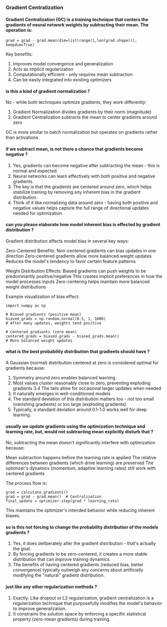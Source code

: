 ### Gradient Centralization

#### Gradient Centralization (GC) is a training technique that centers the gradients of neural network weights by subtracting their mean. The operation is:

```
grad = grad - grad.mean(dim=list(range(1,len(grad.shape))), keepdim=True)
```

Key benefits:
1. Improves model convergence and generalization
2. Acts as implicit regularization
3. Computationally efficient - only requires mean subtraction
4. Can be easily integrated into existing optimizers

#### is this a kind of gradient normalization ?

No - while both techniques optimize gradients, they work differently:
1. Gradient Normalization divides gradients by their norm (magnitude)
2. Gradient Centralization subtracts the mean to center gradients around zero

GC is more similar to batch normalization but operates on gradients rather than activations.

#### if we subtract mean, is not there a chance that gradients become negative ?

1. Yes, gradients can become negative after subtracting the mean - this is normal and expected.
2. Neural networks can learn effectively with both positive and negative gradients.
3. The key is that the gradients are centered around zero, which helps stabilize training by removing any inherent bias in the gradient distribution.
4. Think of it like normalizing data around zero - having both positive and negative values helps capture the full range of directional updates needed for optimization.

#### can you please elaborate how model inherent bias is effected by gradient distribution ?

Gradient distribution affects model bias in several key ways:

Zero-Centered Benefits:
Non-centered gradients can bias updates in one direction
Zero-centered gradients allow more balanced weight updates
Reduces the model's tendency to favor certain feature patterns


Weight Distribution Effects:
Biased gradients can push weights to be predominantly positive/negative
This creates implicit preferences in how the model processes inputs
Zero-centering helps maintain more balanced weight distributions

Example visualization of bias effect:

```
import numpy as np

# Biased gradients (positive mean)
biased_grads = np.random.normal(0.5, 1, 1000)
# After many updates, weights tend positive

# Centered gradients (zero mean)
centered_grads = biased_grads - biased_grads.mean()
# More balanced weight updates
```

#### what is the best probability distribution that gradients should have ?

A Gaussian (normal) distribution centered at zero is considered optimal for gradients because:
1. Symmetry around zero enables balanced learning
2. Most values cluster reasonably close to zero, preventing exploding gradients
3.4 The tails allow for occasional larger updates when needed
4. It naturally emerges in well-conditioned models
5. The standard deviation of this distribution matters too - not too small (vanishing gradients) or too large (exploding gradients).
6. Typically, a standard deviation around 0.1-1.0 works well for deep learning.

#### usually we update gradients using the optimization technique and learning rate, but, would not subtracting mean explicitly disturb that ?

No, subtracting the mean doesn't significantly interfere with optimization because:

Mean subtraction happens before the learning rate is applied
The relative differences between gradients (which drive learning) are preserved
The optimizer's dynamics (momentum, adaptive learning rates) still work with centered gradients

The process flow is:
```
grad = calculate_gradients()
grad = grad - grad.mean()  # Centralization
final_update = optimizer.step(grad * learning_rate)
```

This maintains the optimizer's intended behavior while reducing inherent biases.

#### so is this not forcing to change the probability distribution of the models gradients ?

1. Yes, it does deliberately alter the gradient distribution - that's actually the goal.
2. By forcing gradients to be zero-centered, it creates a more stable distribution that can improve training dynamics.
3. The benefits of having centered gradients (reduced bias, better convergence) typically outweigh any concerns about artificially modifying the "natural" gradient distribution.

#### just like any other regularization methods ?

1. Exactly. Like dropout or L2 regularization, gradient centralization is a regularization technique that purposefully modifies the model's behavior to improve generalization.
2. It constrains the solution space by enforcing a specific statistical property (zero-mean gradients) during training.



